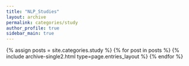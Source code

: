 ```yaml
---
title: "NLP_Studies"
layout: archive
permalink: categories/study
author_profile: true
sidebar_main: true
---
```



{% assign posts = site.categories.study %}
{% for post in posts %} {% include archive-single2.html type=page.entries_layout %} {% endfor %}
